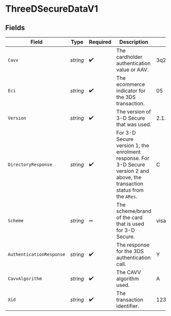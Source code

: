 # ThreeDSecureDataV1


## Fields

| Field                                                                                                                         | Type                                                                                                                          | Required                                                                                                                      | Description                                                                                                                   | Example                                                                                                                       |
| ----------------------------------------------------------------------------------------------------------------------------- | ----------------------------------------------------------------------------------------------------------------------------- | ----------------------------------------------------------------------------------------------------------------------------- | ----------------------------------------------------------------------------------------------------------------------------- | ----------------------------------------------------------------------------------------------------------------------------- |
| `Cavv`                                                                                                                        | *string*                                                                                                                      | :heavy_check_mark:                                                                                                            | The cardholder authentication value or AAV.                                                                                   | 3q2+78r+ur7erb7vyv66vv8=                                                                                                      |
| `Eci`                                                                                                                         | *string*                                                                                                                      | :heavy_check_mark:                                                                                                            | The ecommerce indicator for the 3DS transaction.                                                                              | 05                                                                                                                            |
| `Version`                                                                                                                     | *string*                                                                                                                      | :heavy_check_mark:                                                                                                            | The version of 3-D Secure that was used.                                                                                      | 2.1.0                                                                                                                         |
| `DirectoryResponse`                                                                                                           | *string*                                                                                                                      | :heavy_check_mark:                                                                                                            | For 3-D Secure version 1, the enrolment response. For 3-D Secure version 2 and above, the transaction status from the `ARes`. | C                                                                                                                             |
| `Scheme`                                                                                                                      | *string*                                                                                                                      | :heavy_minus_sign:                                                                                                            | The scheme/brand of the card that is used for 3-D Secure.                                                                     | visa                                                                                                                          |
| `AuthenticationResponse`                                                                                                      | *string*                                                                                                                      | :heavy_check_mark:                                                                                                            |  The response for the 3DS authentication call.                                                                                | Y                                                                                                                             |
| `CavvAlgorithm`                                                                                                               | *string*                                                                                                                      | :heavy_check_mark:                                                                                                            | The CAVV algorithm used.                                                                                                      | A                                                                                                                             |
| `Xid`                                                                                                                         | *string*                                                                                                                      | :heavy_check_mark:                                                                                                            | The transaction identifier.                                                                                                   | 12345                                                                                                                         |